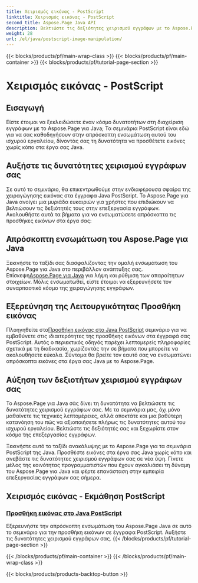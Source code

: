 ```yaml
---
title: Χειρισμός εικόνας - PostScript
linktitle: Χειρισμός εικόνας - PostScript
second_title: Aspose.Page Java API
description: Βελτιώστε τις δεξιότητες χειρισμού εγγράφων με το Aspose.Page για Java. Βουτήξτε στα εκπαιδευτικά μας προγράμματα PostScript, μάθετε να προσθέτετε εικόνες σε Java και αναβαθμίστε τις δυνατότητες του εγγράφου σας.
weight: 28
url: /el/java/postscript-image-manipulation/
---
```


{{< blocks/products/pf/main-wrap-class >}}
{{< blocks/products/pf/main-container >}}
{{< blocks/products/pf/tutorial-page-section >}}

# Χειρισμός εικόνας - PostScript


## Εισαγωγή

Είστε έτοιμοι να ξεκλειδώσετε έναν κόσμο δυνατοτήτων στη διαχείριση εγγράφων με το Aspose.Page για Java; Τα σεμινάρια PostScript είναι εδώ για να σας καθοδηγήσουν στην απρόσκοπτη ενσωμάτωση αυτού του ισχυρού εργαλείου, δίνοντάς σας τη δυνατότητα να προσθέτετε εικόνες χωρίς κόπο στα έργα σας Java.

## Αυξήστε τις δυνατότητες χειρισμού εγγράφων σας

Σε αυτό το σεμινάριο, θα επικεντρωθούμε στην ενδιαφέρουσα σφαίρα της χειραγώγησης εικόνας στα έγγραφα Java PostScript. Το Aspose.Page για Java ανοίγει μια μυριάδα ευκαιριών για χρήστες που επιδιώκουν να βελτιώσουν τις δεξιότητές τους στην επεξεργασία εγγράφων. Ακολουθήστε αυτά τα βήματα για να ενσωματώσετε απρόσκοπτα τις προσθήκες εικόνων στα έργα σας:

## Απρόσκοπτη ενσωμάτωση του Aspose.Page για Java

 Ξεκινήστε το ταξίδι σας διασφαλίζοντας την ομαλή ενσωμάτωση του Aspose.Page για Java στο περιβάλλον ανάπτυξης σας. Επίσκεψη[Aspose.Page για Java](https://products.aspose.com/page/java) για λήψη και ρύθμιση των απαραίτητων στοιχείων. Μόλις ενσωματωθεί, είστε έτοιμοι να εξερευνήσετε τον συναρπαστικό κόσμο της χειραγώγησης εγγράφων.

## Εξερεύνηση της Λειτουργικότητας Προσθήκη εικόνας

 Πλοηγηθείτε στο[Προσθήκη εικόνας στο Java PostScript](./add-image/) σεμινάριο για να εμβαθύνετε στις ιδιαιτερότητες της προσθήκης εικόνων στα έγγραφά σας PostScript. Αυτός ο περιεκτικός οδηγός παρέχει λεπτομερείς πληροφορίες σχετικά με τη διαδικασία, χωρίζοντάς την σε βήματα που μπορείτε να ακολουθήσετε εύκολα. Σύντομα θα βρείτε τον εαυτό σας να ενσωματώνει απρόσκοπτα εικόνες στα έργα σας Java με το Aspose.Page.

## Αύξηση των δεξιοτήτων χειρισμού εγγράφων σας

Το Aspose.Page για Java σάς δίνει τη δυνατότητα να βελτιώσετε τις δυνατότητες χειρισμού εγγράφων σας. Με τα σεμινάρια μας, όχι μόνο μαθαίνετε τις τεχνικές λεπτομέρειες, αλλά αποκτάτε και μια βαθύτερη κατανόηση του πώς να αξιοποιήσετε πλήρως τις δυνατότητες αυτού του ισχυρού εργαλείου. Βελτιώστε τις δεξιότητές σας και ξεχωρίστε στον κόσμο της επεξεργασίας εγγράφων.

Ξεκινήστε αυτό το ταξίδι ανακάλυψης με το Aspose.Page για τα σεμινάρια PostScript της Java. Προσθέστε εικόνες στα έργα σας Java χωρίς κόπο και ανεβάστε τις δυνατότητες χειρισμού εγγράφων σας σε νέα ύψη. Γίνετε μέλος της κοινότητας προγραμματιστών που έχουν αγκαλιάσει τη δύναμη του Aspose.Page για Java και φέρτε επανάσταση στην εμπειρία επεξεργασίας εγγράφων σας σήμερα.
## Χειρισμός εικόνας - Εκμάθηση PostScript
### [Προσθήκη εικόνας στο Java PostScript](./add-image/)
Εξερευνήστε την απρόσκοπτη ενσωμάτωση του Aspose.Page Java σε αυτό το σεμινάριο για την προσθήκη εικόνων σε έγγραφα PostScript. Αυξήστε τις δυνατότητες χειρισμού εγγράφων σας.
{{< /blocks/products/pf/tutorial-page-section >}}

{{< /blocks/products/pf/main-container >}}
{{< /blocks/products/pf/main-wrap-class >}}

{{< blocks/products/products-backtop-button >}}
